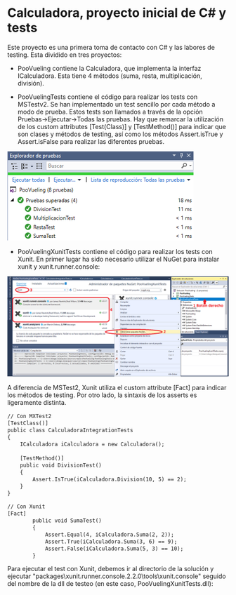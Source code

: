 # Calculadora, proyecto inicial de C# y tests

Este proyecto es una primera toma de contacto con C# y las labores de testing. Esta dividido en tres proyectos:

* PooVueling contiene la Calculadora, que implementa la interfaz ICalculadora. Esta tiene 4 métodos (suma, resta, multiplicación, división).

* PooVuelingTests contiene el código para realizar los tests con MSTestv2. Se han implementado un test sencillo por cada método a modo de prueba. Estos tests son llamados a través de la opción Pruebas->Ejecutar->Todas las pruebas. Hay que remarcar la utilización de los custom attributes [Test(Class)] y [TestMethod()] para indicar que son clases y métodos de testing, así como los métodos Assert.isTrue y Assert.isFalse para realizar las diferentes pruebas.

![](Imagenes/cap1.png?raw=true "Resultado positivo de los tests")

* PooVuelingXunitTests contiene el código para realizar los tests con Xunit. En primer lugar ha sido necesario utilizar el NuGet para instalar xunit y xunit.runner.console:

![](Imagenes/cap2.png?raw=true "Instalación de Xunit con NuGet")

A diferencia de MSTest2, Xunit utiliza el custom attribute [Fact] para indicar los métodos de testing. Por otro lado, la sintaxis de los asserts es ligeramente distinta. 

```VisualStudio
// Con MXTest2
[TestClass()]
public class CalculadoraIntegrationTests
{
    ICalculadora iCalculadora = new Calculadora();

    [TestMethod()]
    public void DivisionTest()
    {
        Assert.IsTrue(iCalculadora.Division(10, 5) == 2);
    }
}
```

```VisualStudio
// Con Xunit
[Fact]
        public void SumaTest()
        {
            Assert.Equal(4, iCalculadora.Suma(2, 2));
            Assert.True(iCalculadora.Suma(3, 6) == 9);
            Assert.False(iCalculadora.Suma(5, 3) == 10);
        }
```

Para ejecutar el test con Xunit, debemos ir al directorio de la solución y ejecutar "packages\xunit.runner.console.2.2.0\tools\xunit.console" seguido del nombre de la dll de testeo (en este caso, PooVuelingXunitTests.dll):

